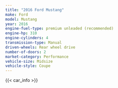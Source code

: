 ```yaml
---
title: "2016 Ford Mustang"
make: Ford
model: Mustang
year: 2016
engine-fuel-type: premium unleaded (recommended)
engine-hp: 310
engine-cylinders: 4
transmission-type: Manual
driven-wheels: Rear wheel drive
number-of-doors: 2
market-category: Performance
vehicle-size: Midsize
vehicle-style: Coupe
---
```


{{< car_info >}}
